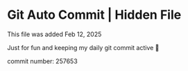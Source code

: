 # Git Auto Commit | Hidden File

This file was added Feb 12, 2025

Just for fun and keeping my daily git commit active 🤪

commit number: 257653
